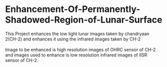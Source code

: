 # Enhancement-Of-Permanently-Shadowed-Region-of-Lunar-Surface

This Project enhances the low light lunar images taken by chandryaan 2(CH-2) and enhances it using the infrared images taken by CH-2 
<br><br>Image to be enhanced is high resolution images of OHRC sensor of CH-2 and images used to enhance is low resolution infrared images of IISR sensor of CH-2.
